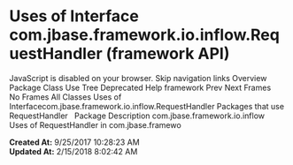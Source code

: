 # Uses of Interface com.jbase.framework.io.inflow.RequestHandler (framework   API)

JavaScript is disabled on your browser. Skip navigation links Overview Package Class Use Tree Deprecated Help framework Prev Next Frames No Frames All Classes Uses of Interfacecom.jbase.framework.io.inflow.RequestHandler Packages that use RequestHandler   Package Description com.jbase.framework.io.inflow   Uses of RequestHandler in com.jbase.framewo  

**Created At:** 9/25/2017 10:28:23 AM  
**Updated At:** 2/15/2018 8:02:42 AM  

